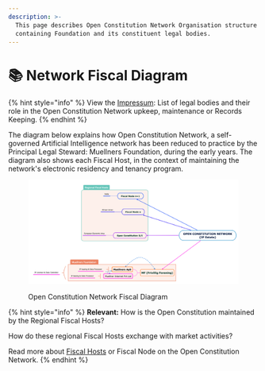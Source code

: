 ```yaml
---
description: >-
  This page describes Open Constitution Network Organisation structure
  containing Foundation and its constituent legal bodies.
---
```


# 📚 Network Fiscal Diagram

{% hint style="info" %}
View the [Impressum](./):  List of legal bodies and their role in the Open Constitution Network upkeep, maintenance or Records Keeping.
{% endhint %}

The diagram below explains how Open Constitution Network, a self-governed Artificial Intelligence network has been reduced to practice by the Principal Legal Steward: Muellners Foundation, during the early years. The diagram also shows each Fiscal Host, in the context of maintaining the network's electronic residency and tenancy program.

<figure><img src="../../.gitbook/assets/Screenshot 2023-09-28 at 16.14.22.png" alt=""><figcaption><p>Open Constitution Network Fiscal Diagram</p></figcaption></figure>

{% hint style="info" %}
**Relevant:** How is the Open Constitution maintained by the Regional Fiscal Hosts?&#x20;

How do these regional Fiscal Hosts exchange with market activities?&#x20;

Read more about [Fiscal Hosts](broken-reference) or Fiscal Node on the Open Constitution Network.
{% endhint %}

